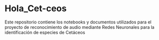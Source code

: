 # Hola_Cet-ceos
Este repositorio contiene los notebooks y documentos utilizados para el proyecto de reconocimiento de audio mediante Redes Neuronales para la identificación de especies de Cetáceos
